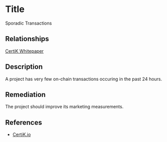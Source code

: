 # Title 
Sporadic Transactions

## Relationships 
[CertiK Whitepaper](https://certik.foundation/whitepaper)

## Description 
A project has very few on-chain transactions occuring in the past 24 hours.

## Remediation
The project should improve its marketing measurements.

## References 
* [CertiK.io](https://certik.io)
